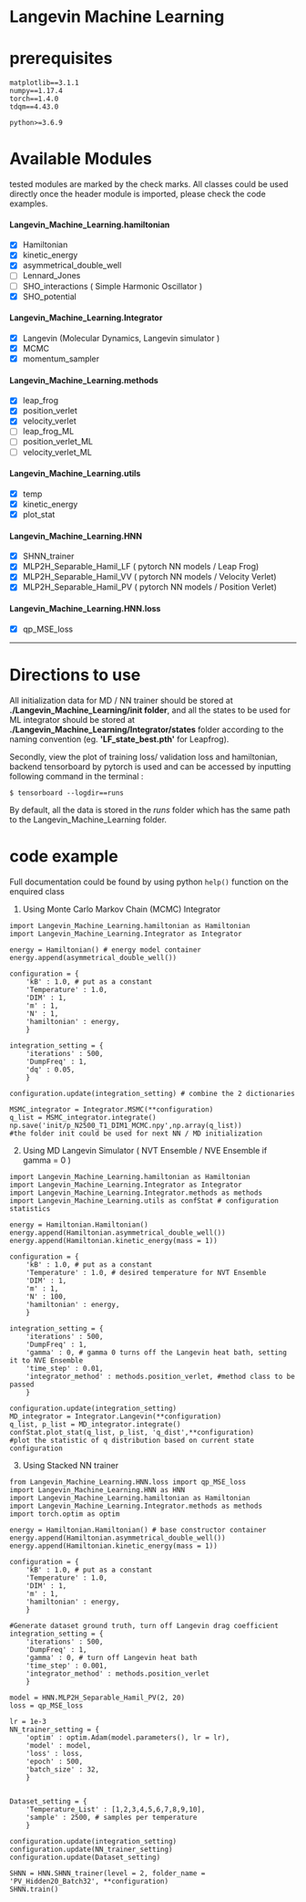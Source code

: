 # Langevin Machine Learning 


# prerequisites
```
matplotlib==3.1.1
numpy==1.17.4
torch==1.4.0
tdqm==4.43.0

python>=3.6.9
```
# Available Modules
tested modules are marked by the check marks. All classes could be used directly once the header module is imported, please check the code examples. 

#### Langevin_Machine_Learning.hamiltonian 
- [x] Hamiltonian
- [x] kinetic_energy
- [x] asymmetrical_double_well
- [ ] Lennard_Jones
- [ ] SHO_interactions ( Simple Harmonic Oscillator )
- [x] SHO_potential

#### Langevin_Machine_Learning.Integrator
- [x] Langevin (Molecular Dynamics, Langevin simulator )
- [x] MCMC
- [x] momentum_sampler 

#### Langevin_Machine_Learning.methods
- [x] leap_frog
- [x] position_verlet
- [x] velocity_verlet
- [ ] leap_frog_ML
- [ ] position_verlet_ML
- [ ] velocity_verlet_ML

#### Langevin_Machine_Learning.utils
- [x] temp
- [x] kinetic_energy
- [x] plot_stat

#### Langevin_Machine_Learning.HNN
- [x] SHNN_trainer
- [x] MLP2H_Separable_Hamil_LF ( pytorch NN models / Leap Frog)
- [x] MLP2H_Separable_Hamil_VV ( pytorch NN models / Velocity Verlet)
- [x] MLP2H_Separable_Hamil_PV ( pytorch NN models / Position Verlet)

#### Langevin_Machine_Learning.HNN.loss
- [x] qp_MSE_loss

<hr>

# Directions to use 
All initialization data for MD / NN trainer should be stored  at **./Langevin_Machine_Learning/init folder**, and all the states to be used for ML integrator should be stored at **./Langevin_Machine_Learning/Integrator/states** folder according to the naming convention (eg. **'LF_state_best.pth'** for Leapfrog). 

Secondly, view the plot of training loss/ validation loss and hamiltonian, backend tensorboard by pytorch is used and can be accessed by inputting following command in the terminal : 
```
$ tensorboard --logdir==runs
``` 
By default, all the data is stored in the *runs* folder which has the same path to the Langevin_Machine_Learning folder. 

# code example 
Full documentation could be found by using python ```help()``` function on the enquired class 

1. Using Monte Carlo Markov Chain (MCMC) Integrator
```
import Langevin_Machine_Learning.hamiltonian as Hamiltonian
import Langevin_Machine_Learning.Integrator as Integrator

energy = Hamiltonian() # energy model container
energy.append(asymmetrical_double_well())

configuration = {
    'kB' : 1.0, # put as a constant 
    'Temperature' : 1.0, 
    'DIM' : 1,
    'm' : 1,
    'N' : 1,
    'hamiltonian' : energy,
    }

integration_setting = {
    'iterations' : 500,
    'DumpFreq' : 1,
    'dq' : 0.05,
    }

configuration.update(integration_setting) # combine the 2 dictionaries

MSMC_integrator = Integrator.MSMC(**configuration)
q_list = MSMC_integrator.integrate()
np.save('init/p_N2500_T1_DIM1_MCMC.npy',np.array(q_list))  
#the folder init could be used for next NN / MD initialization 
```

2. Using MD Langevin Simulator ( NVT Ensemble / NVE Ensemble if gamma = 0 )
```
import Langevin_Machine_Learning.hamiltonian as Hamiltonian
import Langevin_Machine_Learning.Integrator as Integrator
import Langevin_Machine_Learning.Integrator.methods as methods 
import Langevin_Machine_Learning.utils as confStat # configuration statistics

energy = Hamiltonian.Hamiltonian()
energy.append(Hamiltonian.asymmetrical_double_well())
energy.append(Hamiltonian.kinetic_energy(mass = 1))

configuration = {
    'kB' : 1.0, # put as a constant 
    'Temperature' : 1.0, # desired temperature for NVT Ensemble
    'DIM' : 1,
    'm' : 1,
    'N' : 100,
    'hamiltonian' : energy,
    }

integration_setting = {
    'iterations' : 500,
    'DumpFreq' : 1,
    'gamma' : 0, # gamma 0 turns off the Langevin heat bath, setting it to NVE Ensemble
    'time_step' : 0.01,
    'integrator_method' : methods.position_verlet, #method class to be passed
    }

configuration.update(integration_setting)
MD_integrator = Integrator.Langevin(**configuration)
q_list, p_list = MD_integrator.integrate() 
confStat.plot_stat(q_list, p_list, 'q_dist',**configuration) 
#plot the statistic of q distribution based on current state configuration
```
3. Using Stacked NN trainer
```
from Langevin_Machine_Learning.HNN.loss import qp_MSE_loss  
import Langevin_Machine_Learning.HNN as HNN
import Langevin_Machine_Learning.hamiltonian as Hamiltonian
import Langevin_Machine_Learning.Integrator.methods as methods 
import torch.optim as optim 

energy = Hamiltonian.Hamiltonian() # base constructor container
energy.append(Hamiltonian.asymmetrical_double_well())
energy.append(Hamiltonian.kinetic_energy(mass = 1))

configuration = {
    'kB' : 1.0, # put as a constant 
    'Temperature' : 1.0, 
    'DIM' : 1,
    'm' : 1,
    'hamiltonian' : energy,
    }

#Generate dataset ground truth, turn off Langevin drag coefficient
integration_setting = {
    'iterations' : 500,
    'DumpFreq' : 1,
    'gamma' : 0, # turn off Langevin heat bath
    'time_step' : 0.001,
    'integrator_method' : methods.position_verlet
    }
    
model = HNN.MLP2H_Separable_Hamil_PV(2, 20)
loss = qp_MSE_loss

lr = 1e-3
NN_trainer_setting = {
    'optim' : optim.Adam(model.parameters(), lr = lr),
    'model' : model,
    'loss' : loss,
    'epoch' : 500, 
    'batch_size' : 32,
    }


Dataset_setting = {
    'Temperature_List' : [1,2,3,4,5,6,7,8,9,10],
    'sample' : 2500, # samples per temperature
    }

configuration.update(integration_setting)
configuration.update(NN_trainer_setting)
configuration.update(Dataset_setting)

SHNN = HNN.SHNN_trainer(level = 2, folder_name = 'PV_Hidden20_Batch32', **configuration)
SHNN.train()
```
